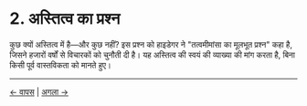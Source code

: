 # 2. अस्तित्व का प्रश्न

कुछ क्यों अस्तित्व में है—और कुछ नहीं? इस प्रश्न को हाइडेगर ने "तत्वमीमांसा का मूलभूत प्रश्न" कहा है, जिसने हजारों वर्षों से विचारकों को चुनौती दी है। यह अस्तित्व की स्वयं की व्याख्या की मांग करता है, बिना किसी पूर्व वास्तविकता को मानते हुए।

---
<div class="navigation-links">
<a href="../01_परिचय/" class="nav-link prev-link">← वापस</a> | <a href="../03_वास्तविकता_की_संरचना/" class="nav-link next-link">अगला →</a>
</div>
